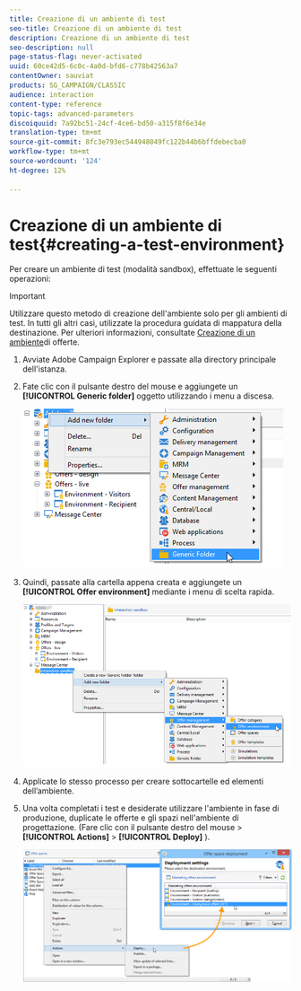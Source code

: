 ```yaml
---
title: Creazione di un ambiente di test
seo-title: Creazione di un ambiente di test
description: Creazione di un ambiente di test
seo-description: null
page-status-flag: never-activated
uuid: 60ce42d5-6c0c-4a0d-bfd6-c778b42563a7
contentOwner: sauviat
products: SG_CAMPAIGN/CLASSIC
audience: interaction
content-type: reference
topic-tags: advanced-parameters
discoiquuid: 7a92bc51-24cf-4ce6-bd50-a315f8f6e34e
translation-type: tm+mt
source-git-commit: 8fc3e793ec544948049fc122b44b6bffdebecba0
workflow-type: tm+mt
source-wordcount: '124'
ht-degree: 12%

---
```



# Creazione di un ambiente di test{#creating-a-test-environment}

Per creare un ambiente di test (modalità sandbox), effettuate le seguenti operazioni:

>[!IMPORTANT]
>
>Utilizzare questo metodo di creazione dell&#39;ambiente solo per gli ambienti di test. In tutti gli altri casi, utilizzate la procedura guidata di mappatura della destinazione. Per ulteriori informazioni, consultate [Creazione di un ambiente](../../interaction/using/live-design-environments.md#creating-an-offer-environment)di offerte.

1. Avviate  Adobe Campaign Explorer e passate alla directory principale dell&#39;istanza.
1. Fate clic con il pulsante destro del mouse e aggiungete un **[!UICONTROL Generic folder]** oggetto utilizzando i menu a discesa.

   ![](assets/offer_env_creation_001.png)

1. Quindi, passate alla cartella appena creata e aggiungete un **[!UICONTROL Offer environment]** mediante i menu di scelta rapida.

   ![](assets/offer_env_creation_001bis.png)

1. Applicate lo stesso processo per creare sottocartelle ed elementi dell’ambiente.
1. Una volta completati i test e desiderate utilizzare l&#39;ambiente in fase di produzione, duplicate le offerte e gli spazi nell&#39;ambiente di progettazione. (Fare clic con il pulsante destro del mouse > **[!UICONTROL Actions]** > **[!UICONTROL Deploy]** ).

   ![](assets/migration_interaction_5.png)


